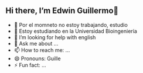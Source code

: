 ## Hi there, I’m Edwin Guillermo👋

- 🔭 Por el momneto no estoy trabajando, estudio
- 🌱 Estoy estudiando en la Universidad Bioingeniería
- 🤔 I’m looking for help with english
- 💬 Ask me about ...
- 📫 How to reach me: ...
- 😄 Pronouns: Guille
- ⚡ Fun fact: ...

